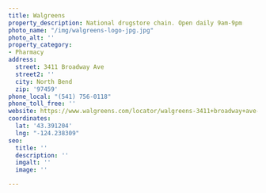 ```yaml
---
title: Walgreens
property_description: National drugstore chain. Open daily 9am-9pm
photo_name: "/img/walgreens-logo-jpg.jpg"
photo_alt: ''
property_category:
- Pharmacy
address:
  street: 3411 Broadway Ave
  street2: ''
  city: North Bend
  zip: '97459'
phone_local: "(541) 756-0118"
phone_toll_free: ''
website: https://www.walgreens.com/locator/walgreens-3411+broadway+ave-north+bend-or-97459/id=12901
coordinates:
  lat: '43.391204'
  lng: "-124.238309"
seo:
  title: ''
  description: ''
  imgalt: ''
  image: ''

---
```

